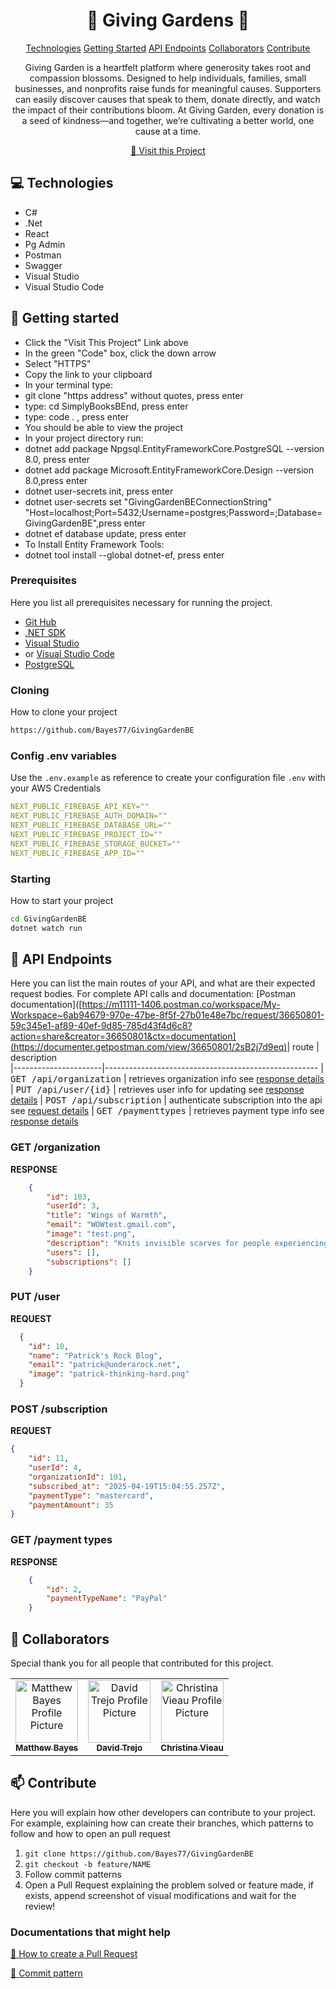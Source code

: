 
<h1 align="center" style="font-weight: bold;">🌱 Giving Gardens 💚</h1>

<p align="center">
<a href="#tech">Technologies</a>
<a href="#started">Getting Started</a>
<a href="#routes">API Endpoints</a>
<a href="#colab">Collaborators</a>
<a href="#contribute">Contribute</a> 
</p>


<p align="center">Giving Garden is a heartfelt platform where generosity takes root and compassion blossoms. Designed to help individuals, families, small businesses, and nonprofits raise funds for meaningful causes.
Supporters can easily discover causes that speak to them, donate directly, and watch the impact of their contributions bloom. At Giving Garden, every donation is a seed of kindness—and together, we’re cultivating a better world, one cause at a time.
</p>


<p align="center">
<a href="https://github.com/Bayes77/GivingGardenBE">📱 Visit this Project</a>
</p>

<h2 id="technologies">💻 Technologies</h2>

- C#              
- .Net                      
- React
- Pg Admin 
- Postman
- Swagger
- Visual Studio
- Visual Studio Code

<h2 id="started">🚀 Getting started</h2>

- Click the "Visit This Project" Link above
- In the green "Code" box, click the down arrow
- Select "HTTPS"
- Copy the link to your clipboard
- In your terminal type:
- git clone "https address" without quotes, press enter
- type: cd SimplyBooksBEnd, press enter
- type: code . , press enter
- You should be able to view the project
- In your project directory run:
- dotnet add package Npgsql.EntityFrameworkCore.PostgreSQL --version 8.0, press enter
- dotnet add package Microsoft.EntityFrameworkCore.Design --version 8.0,press enter
- dotnet user-secrets init, press enter
- dotnet user-secrets set "GivingGardenBEConnectionString" "Host=localhost;Port=5432;Username=postgres;Password=<your postgres password>;Database=GivingGardenBE",press enter
- dotnet ef database update, press enter
- To Install Entity Framework Tools:
- dotnet tool install --global dotnet-ef, press enter


<h3>Prerequisites</h3>

Here you list all prerequisites necessary for running the project. 

- [Git Hub](https://github.com/)
- [.NET SDK](https://dotnet.microsoft.com/en-us/download)
- [Visual Studio](https://visualstudio.microsoft.com/)
- or [Visual Studio Code](https://code.visualstudio.com/)
- [PostgreSQL](https://www.postgresql.org/download/)

<h3>Cloning</h3>

How to clone your project

```bash
https://github.com/Bayes77/GivingGardenBE
```

<h3>Config .env variables</h2>

Use the `.env.example` as reference to create your configuration file `.env` with your AWS Credentials

```yaml
NEXT_PUBLIC_FIREBASE_API_KEY=""
NEXT_PUBLIC_FIREBASE_AUTH_DOMAIN=""
NEXT_PUBLIC_FIREBASE_DATABASE_URL=""
NEXT_PUBLIC_FIREBASE_PROJECT_ID=""
NEXT_PUBLIC_FIREBASE_STORAGE_BUCKET=""
NEXT_PUBLIC_FIREBASE_APP_ID=""
```

<h3>Starting</h3>

How to start your project

```bash
cd GivingGardenBE
dotnet watch run
```

<h2 id="routes">📍 API Endpoints</h2>

Here you can list the main routes of your API, and what are their expected request bodies. For complete API calls and documentation:
[Postman documentation]([https://m11111-1406.postman.co/workspace/My-Workspace~6ab94679-970e-47be-8f5f-27b01e48e7bc/request/36650801-59c345e1-af89-40ef-9d85-785d43f4d6c8?action=share&creator=36650801&ctx=documentation](https://documenter.getpostman.com/view/36650801/2sB2j7d9eq)
​
| route               | description                                          
|----------------------|-----------------------------------------------------
| <kbd>GET /api/organization</kbd>     | retrieves organization info see [response details](#get-auth-detail)
| <kbd>PUT /api/user/{id}</kbd>     | retrieves user info for updating see [response details](#put-auth-detail)
| <kbd>POST /api/subscription</kbd>     | authenticate subscription into the api see [request details](#post-auth-detail)
| <kbd>GET /paymenttypes</kbd>     | retrieves payment type info see [response details](#getP-auth-detail)

<h3 id="get-auth-detail">GET /organization</h3>

**RESPONSE**
```json
    {
        "id": 103,
        "userId": 3,
        "title": "Wings of Warmth",
        "email": "WOWtest.gmail.com",
        "image": "test.png",
        "description": "Knits invisible scarves for people experiencing metaphorical winters.",
        "users": [],
        "subscriptions": []
    }
```
<h3 id="put-auth-detail">PUT /user</h3>

**REQUEST**
```json
  {
    "id": 10,
    "name": "Patrick's Rock Blog",
    "email": "patrick@underarock.net",
    "image": "patrick-thinking-hard.png"
  }
```

<h3 id="post-auth-detail">POST /subscription</h3>

**REQUEST**
```json
{
    "id": 11,
    "userId": 4,
    "organizationId": 101,
    "subscribed_at": "2025-04-19T15:04:55.257Z",
    "paymentType": "mastercard",
    "paymentAmount": 35
}
```
<h3 id="getP-auth-detail">GET /payment types</h3>

**RESPONSE**
```json
    {
        "id": 2,
        "paymentTypeName": "PayPal"
    }
```

<h2 id="colab">🤝 Collaborators</h2>

<p>Special thank you for all people that contributed for this project.</p>
<table>
<tr>

<td align="center">
<a href="https://github.com/Bayes77">
<img src="https://avatars.githubusercontent.com/u/173638175?v=4" width="100px;" alt="Matthew Bayes Profile Picture"/><br>
<sub>
<b>Matthew Bayes</b>
</sub>
</a>
</td>

<td align="center">
<a href="https://github.com/DTrejo98">
<img src="https://avatars.githubusercontent.com/u/174376521?v=4" width="100px;" alt="David Trejo Profile Picture"/><br>
<sub>
<b>David Trejo</b>
</sub>
</a>
</td>

<td align="center">
<a href="https://github.com/GraceRenewed">
<img src="https://avatars.githubusercontent.com/u/171828567?v=4" width="100px;" alt="Christina Vieau Profile Picture"/><br>
<sub>
<b>Christina Vieau</b>
</sub>
</a>
</td>

</tr>
</table>

<h2 id="contribute">📫 Contribute</h2>

Here you will explain how other developers can contribute to your project. For example, explaining how can create their branches, which patterns to follow and how to open an pull request

1. `git clone https://github.com/Bayes77/GivingGardenBE`
2. `git checkout -b feature/NAME`
3. Follow commit patterns
4. Open a Pull Request explaining the problem solved or feature made, if exists, append screenshot of visual modifications and wait for the review!

<h3>Documentations that might help</h3>

[📝 How to create a Pull Request](https://www.atlassian.com/br/git/tutorials/making-a-pull-request)

[💾 Commit pattern](https://gist.github.com/joshbuchea/6f47e86d2510bce28f8e7f42ae84c716)
